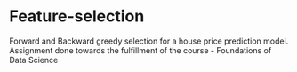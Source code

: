 # Feature-selection
Forward and Backward greedy selection for a house price prediction model. Assignment done towards the fulfillment of the course - Foundations of Data Science
